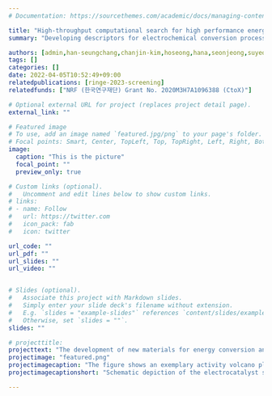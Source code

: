 ```yaml
---
# Documentation: https://sourcethemes.com/academic/docs/managing-content/

title: "High-throughput computational search for high performance energy materials"
summary: "Developing descriptors for electrochemical conversion processes which can be used to initialize high-throughput search for new materials, driven by fast machine learning techniques."

authors: [admin,han-seungchang,chanjin-kim,hoseong,hana,seonjeong,suyeon]
tags: []
categories: []
date: 2022-04-05T10:52:49+09:00
relatedpublications: [ringe-2023-screening]
relatedfunds: ["NRF (한국연구재단) Grant No. 2020M3H7A1096388 (CtoX)"]

# Optional external URL for project (replaces project detail page).
external_link: ""

# Featured image
# To use, add an image named `featured.jpg/png` to your page's folder.
# Focal points: Smart, Center, TopLeft, Top, TopRight, Left, Right, BottomLeft, Bottom, BottomRight.
image:
  caption: "This is the picture"
  focal_point: ""
  preview_only: true

# Custom links (optional).
#   Uncomment and edit lines below to show custom links.
# links:
# - name: Follow
#   url: https://twitter.com
#   icon_pack: fab
#   icon: twitter

url_code: ""
url_pdf: ""
url_slides: ""
url_video: ""


# Slides (optional).
#   Associate this project with Markdown slides.
#   Simply enter your slide deck's filename without extension.
#   E.g. `slides = "example-slides"` references `content/slides/example-slides.md`.
#   Otherwise, set `slides = ""`.
slides: ""

# projecttitle: 
projecttext: "The development of new materials for energy conversion and storage processes is significantly limited by the time it takes to synthesize new materials. Computational techniques can provide insights into a much wider range of materials in a short time-scale, but quantum chemical methods remain too slow to tackle the vast chemical material space. In this project, we are aiming therefore from detailed quantum chemical calculations and kinetic modeling to develop insights into descriptors that accurately depict catalytic activity and selectivity trends across materials. Such descriptors are planned to be learned by high-performance machine learning algorithms, so that they can be quickly estimated for a giant class of materials."
projectimage: "featured.png"
projectimagecaption: "The figure shows an exemplary activity volcano plotted as a function of two descriptors which accurately depict the activity trends across different electrocatalysts (shown as dots)."
projectimagecaptionshort: "Schematic depiction of the electrocatalyst screening approach."

---
```



